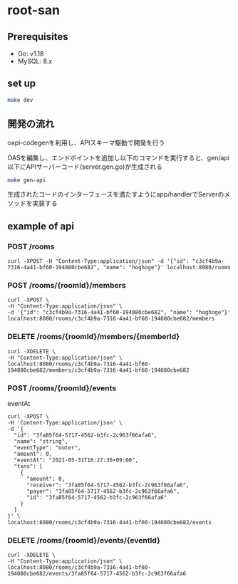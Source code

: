 # root-san

## Prerequisites

- Go: v1.18
- MySQL: 8.x

## set up

```sh
make dev
```

## 開発の流れ

oapi-codegenを利用し、APIスキーマ駆動で開発を行う

OASを編集し、エンドポイントを追加し以下のコマンドを実行すると、gen/api以下にAPIサーバーコード(server.gen.go)が生成される

```sh
make gen-api
```

生成されたコードのインターフェースを満たすようにapp/handlerでServerのメソッドを実装する

## example of api

### POST /rooms

```
curl -XPOST -H "Content-Type:application/json" -d '{"id": "c3cf4b9a-7316-4a41-bf60-194080cbe682", "name": "hoghoge"}' localhost:8080/rooms
```

### POST /rooms/{roomId}/members

```
curl -XPOST \
-H "Content-Type:application/json" \
-d '{"id": "c3cf4b9a-7316-4a41-bf60-194080cbe682", "name": "hoghoge"}' localhost:8080/rooms/c3cf4b9a-7316-4a41-bf60-194080cbe682/members
```

### DELETE /rooms/{roomId}/members/{memberId}

```
curl -XDELETE \
-H "Content-Type:application/json" \
localhost:8080/rooms/c3cf4b9a-7316-4a41-bf60-194080cbe682/members/c3cf4b9a-7316-4a41-bf60-194080cbe682
```

### POST /rooms/{roomId}/events
eventAt
```
curl -XPOST \
-H 'Content-Type:application/json' \
-d '{
  "id": "3fa85f64-5717-4562-b3fc-2c963f66afa6",
  "name": "string",
  "eventType": "outer",
  "amount": 0,
  "eventAt": "2021-05-31T16:27:35+09:00",
  "txns": [
    {
      "amount": 0,
      "receiver": "3fa85f64-5717-4562-b3fc-2c963f66afa6",
      "payer": "3fa85f64-5717-4562-b3fc-2c963f66afa6",
      "id": "3fa85f64-5717-4562-b3fc-2c963f66afa6"
    }
  ]
}' \
localhost:8080/rooms/c3cf4b9a-7316-4a41-bf60-194080cbe682/events
```

### DELETE /rooms/{roomId}/events/{eventId}

```
curl -XDELETE \
-H "Content-Type:application/json" \
localhost:8080/rooms/c3cf4b9a-7316-4a41-bf60-194080cbe682/events/3fa85f64-5717-4562-b3fc-2c963f66afa6
```
